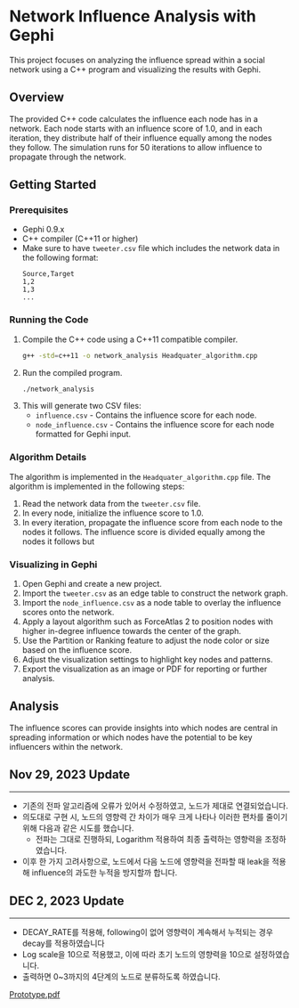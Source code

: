 # Network Influence Analysis with Gephi

This project focuses on analyzing the influence spread within a social network using a C++ program and visualizing the results with Gephi.

## Overview

The provided C++ code calculates the influence each node has in a network. Each node starts with an influence score of 1.0, and in each iteration, they distribute half of their influence equally among the nodes they follow. The simulation runs for 50 iterations to allow influence to propagate through the network.

## Getting Started

### Prerequisites

- Gephi 0.9.x
- C++ compiler (C++11 or higher)
- Make sure to have `tweeter.csv` file which includes the network data in the following format:
  ```
  Source,Target
  1,2
  1,3
  ...
  ```

### Running the Code

1. Compile the C++ code using a C++11 compatible compiler.
   ```bash
   g++ -std=c++11 -o network_analysis Headquater_algorithm.cpp
   ```
2. Run the compiled program.
   ```bash
   ./network_analysis
   ```
3. This will generate two CSV files:
   - `influence.csv` - Contains the influence score for each node.
   - `node_influence.csv` - Contains the influence score for each node formatted for Gephi input.

### Algorithm Details

The algorithm is implemented in the `Headquater_algorithm.cpp` file. The algorithm is implemented in the following steps:

1. Read the network data from the `tweeter.csv` file.
2. In every node, initialize the influence score to 1.0.
3. In every iteration, propagate the influence score from each node to the nodes it follows. The influence score is divided equally among the nodes it follows but 

### Visualizing in Gephi

1. Open Gephi and create a new project.
2. Import the `tweeter.csv` as an edge table to construct the network graph.
3. Import the `node_influence.csv` as a node table to overlay the influence scores onto the network.
4. Apply a layout algorithm such as ForceAtlas 2 to position nodes with higher in-degree influence towards the center of the graph.
5. Use the Partition or Ranking feature to adjust the node color or size based on the influence score.
6. Adjust the visualization settings to highlight key nodes and patterns.
7. Export the visualization as an image or PDF for reporting or further analysis.

## Analysis

The influence scores can provide insights into which nodes are central in spreading information or which nodes have the potential to be key influencers within the network.

## Nov 29, 2023 Update
-----------------
- 기존의 전파 알고리즘에 오류가 있어서 수정하였고, 노드가 제대로 연결되었습니다.
- 의도대로 구현 시, 노드의 영향력 간 차이가 매우 크게 나타나 이러한 편차를 줄이기 위해 다음과 같은 시도를 했습니다.
  - 전파는 그대로 진행하되, Logarithm 적용하여 최종 출력하는 영향력을 조정하였습니다.
- 이후 한 가지 고려사항으로, 노드에서 다음 노드에 영향력을 전파할 때 leak을 적용해 influence의 과도한 누적을 방지할까 합니다.

## DEC 2, 2023 Update
-----------------
- DECAY_RATE를 적용해, following이 없어 영향력이 계속해서 누적되는 경우 decay를 적용하였습니다
- Log scale을 10으로 적용했고, 이에 따라 초기 노드의 영향력을 10으로 설정하였습니다.
- 출력하면 0~3까지의 4단계의 노드로 분류하도록 하였습니다.

[Prototype.pdf](./Prototype.pdf)

